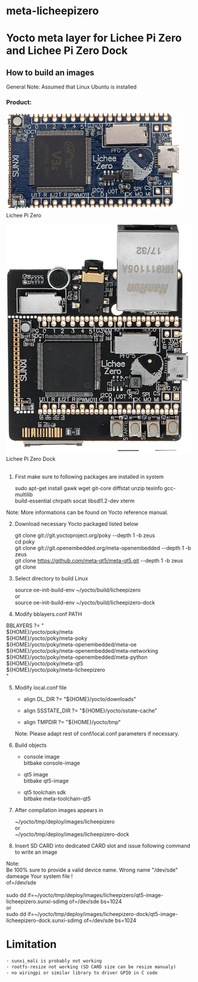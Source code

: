 # meta-licheepizero

# Yocto meta layer for Lichee Pi Zero and Lichee Pi Zero Dock

## How to build an images

General Note:
Assumed that Linux Ubuntu is installed

### Product:

![Schematic](Lichee_Pi_Zero.png) <br>
Lichee Pi Zero <br>
<br>
![Schematic](Lichee_Pi_Zero_Dock.jpg) <br>
Lichee Pi Zero Dock <br>
<br>
1. First make sure to following packages are installed in system

	sudo apt-get install gawk wget git-core diffstat unzip texinfo gcc-multilib \
	build-essential chrpath socat libsdl1.2-dev xterm

Note:
More informations can be found on Yocto reference manual.

2. Download necessary Yocto packaged listed below

	git clone git://git.yoctoproject.org/poky --depth 1 -b zeus <br>
cd poky <br>
	git clone git://git.openembedded.org/meta-openembedded --depth 1 -b zeus <br>
	git clone https://github.com/meta-qt5/meta-qt5.git --depth 1 -b zeus <br>
	git clone <br>

3. Select directory to build Linux

	source oe-init-build-env ~/yocto/build/licheepizero <br>
or <br>
	source oe-init-build-env ~/yocto/build/licheepizero-dock <br>

4. Modify bblayers.conf PATH

BBLAYERS ?= " \
  ${HOME}/yocto/poky/meta \
  ${HOME}/yocto/poky/meta-poky \
  ${HOME}/yocto/poky/meta-openembedded/meta-oe \
  ${HOME}/yocto/poky/meta-openembedded/meta-networking \
  ${HOME}/yocto/poky/meta-openembedded/meta-python \
  ${HOME}/yocto/poky/meta-qt5 \
  ${HOME}/yocto/poky/meta-licheepizero \
  "

5. Modify local.conf file

    - align DL_DIR ?= "${HOME}/yocto/downloads" <br>

    - align SSSTATE_DIR ?= "${HOME}/yocto/sstate-cache" <br>
    
    - align TMPDIR ?= "${HOME}/yocto/tmp" <br>

    Note: Please adapt rest of conf/local.conf parameters if necessary. <br>

6. Build objects

    - console image <br>
      bitbake console-image <br>

    - qt5 image <br>
      bitbake qt5-image <br>

    - qt5 toolchain sdk <br>
      bitbake meta-toolchain-qt5 <br>

7. After compilation images appears in

	~/yocto/tmp/deploy/images/licheepizero <br>
or <br>
	~/yocto/tmp/deploy/images/licheepizero-dock <br>

8. Insert SD CARD into dedicated CARD slot and issue following command to write an image

Note: <br>
Be 100% sure to provide a valid device name. Wrong name "/dev/sde" dameage Your system file ! <br>
	of=/dev/sde <br> <br>
	sudo dd if=~/yocto/tmp/deploy/images/licheepizero/qt5-image-licheepizero.sunxi-sdimg of=/dev/sde bs=1024 <br>
	or <br>
	sudo dd if=~/yocto/tmp/deploy/images/licheepizero-dock/qt5-image-licheepizero-dock.sunxi-sdimg of=/dev/sde bs=1024 <br>

# Limitation

	- sunxi_mali is probably not working
	- rootfs-resize not working (SD CARD size can be resize manualy)
	- no wiringpi or similar library to driver GPIO in C code
